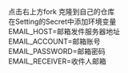 点击右上方fork 克隆到自己的仓库    
在Setting的Secret中添加环境变量  
EMAIL_HOST=邮箱发件服务器地址  
EMAIL_ACCOUNT=邮箱账号  
EMAIL_PASSWORD=邮箱密码  
EMAIL_RECEIVER=收件人邮箱
